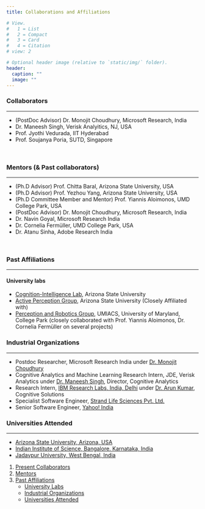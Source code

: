 ```yaml
---
title: Collaborations and Affiliations

# View.
#   1 = List
#   2 = Compact
#   3 = Card
#   4 = Citation
# view: 2

# Optional header image (relative to `static/img/` folder).
header:
  caption: ""
  image: ""
---
```

<!-- +++
# An example of using the custom widget to create your own homepage section.
# To create more sections, duplicate this file and edit the values below as desired.

date = "2016-04-20T00:00:00"
draft = false

title = "Teaching and Mentoring"
subtitle = ""
widget = "custom"

# Order that this section will appear in.
weight = 100

+++ -->

<main>

<div>
<section id="presentcollab">
<h3> Collaborators </h3>
<hr style="float: center">
<ul class="fa-ul">
<li><i class="fa-li fas fa-star fa-xs" style="color:black;"></i> (PostDoc Advisor) Dr. Monojit Choudhury, Microsoft Research, India </li>
<li><i class="fa-li fas fa-star fa-xs" style="color:black;"></i> Dr. Maneesh Singh, Verisk Analyitics, NJ, USA </li>
<li><i class="fa-li fas fa-star fa-xs" style="color:black;"></i> Prof. Jyothi Vedurada, IIT Hyderabad </li>
<li><i class="fa-li fas fa-star fa-xs" style="color:black;"></i> Prof. Soujanya Poria, SUTD, Singapore </li>
</ul>
<br/>
</section>

<section id="collaborators">
<h3> Mentors (& Past collaborators) </h3>
<hr style="float: center">
<ul class="fa-ul">
<li><i class="fa-li fas fa-star fa-xs" style="color:black;"></i> (Ph.D Advisor) Prof. Chitta Baral, Arizona State University, USA </li>
<li><i class="fa-li fas fa-star fa-xs" style="color:black;"></i> (Ph.D Advisor) Prof. Yezhou Yang, Arizona State University, USA </li>
<li><i class="fa-li fas fa-star fa-xs" style="color:black;"></i> (Ph.D Committee Member and Mentor) Prof. Yiannis Aloimonos, UMD College Park, USA </li>
<li><i class="fa-li fas fa-star fa-xs" style="color:black;"></i> (PostDoc Advisor) Dr. Monojit Choudhury, Microsoft Research, India </li>
<li><i class="fa-li fas fa-star fa-xs" style="color:black;"></i> Dr. Navin Goyal, Microsoft Research India </li>
<li><i class="fa-li fas fa-star fa-xs" style="color:black;"></i> Dr. Cornelia Fermüller, UMD College Park, USA </li>
<li><i class="fa-li fas fa-star fa-xs" style="color:black;"></i> Dr. Atanu Sinha, Adobe Research India </li>
</ul>
<br/>
</section>

<section id="affiliations">
<h3>Past Affiliations</h3>
<hr style="float: center">
<section id="labs">
<h4>University labs</h4>

<div>
<ul class="fa-ul">
<li>
<i class="fa-li fas fa-star fa-xs" style="color:black;"></i> <a href=https://cogintlab-asu.github.io>Cognition-Intelligence Lab</a>, Arizona State University 
</li>
<li>
<i class="fa-li fas fa-star fa-xs" style="color:black;"></i> <a href=http://yezhouyang.engineering.asu.edu/research-group/>Active Perception Group</a>, Arizona State University (Closely Affiliated with)
</li>
<li>
<i class="fa-li fas fa-star fa-xs" style="color:black;"></i> <a href=http://prg.cs.umd.edu/>Perception and Robotics Group</a>, UMIACS, University of Maryland, College Park (closely collaborated with Prof. Yiannis Aloimonos, Dr. Cornelia Fermüller on several projects)
</li>
</ul>
</div>
</section>

<section id="industry">
<h3>Industrial Organizations</h3>
<hr style="float: center">

<div>
<ul class="fa-ul">
<li>
<i class="fa-li fas fa-briefcase fa-xs" style="color:black;"></i> Postdoc Researcher, Microsoft Research India
under <a href=https://www.microsoft.com/en-us/research/people/monojitc/>Dr. Monojit Choudhury</a>
</li>
<li>
<i class="fa-li fas fa-briefcase fa-xs" style="color:black;"></i> Cognitive Analytics and Machine Learning Research Intern, JDE, Verisk Analytics
under <a href=https://www.linkedin.com/in/maneesh-singh-phd-3523ab9/>Dr. Maneesh Singh</a>, Director, Cognitive Analytics
</li>
<li>
<i class="fa-li fas fa-briefcase fa-xs" style="color:black;"></i> Research Intern, <a href=http://www.research.ibm.com/labs/india/>IBM Research Labs, India, Delhi</a>
under <a href=http://researcher.watson.ibm.com/researcher/view.php?person=in-kkarun>Dr. Arun Kumar</a>, Cognitive Solutions
</li>
<li>
<i class="fa-li fas fa-briefcase fa-xs" style="color:black;"></i> Specialist Software Engineer, <a href=http://www.strandls.com/us/>Strand Life Sciences Pvt. Ltd.</a>
</li>
<li>
<i class="fa-li fas fa-briefcase fa-xs" style="color:black;"></i> Senior Software Engineer, <a href=https://in.yahoo.com/>Yahoo! India<a>
</li>
</ul>
</div>
</section>

<section id="universities">
<h3>Universities Attended</h3>
<hr style="float: center">

<div>
<ul class="fa-ul">
<li>
<i class="fa-li fas fa-graduation-cap fa-xs" style="color:black;"></i> <a href=http://cidse.engineering.asu.edu/>Arizona State University, Arizona, USA</a>
<ul>
<!-- <li>ASU Computer Science Ranking rises. Read <a href=https://engineering.asu.edu/factbook/rankings/>here</a> and <a href=https://asunow.asu.edu/content/asu-computer-science-program-sees-rise-reputation>here</a>.
</li> -->
</ul>
</li>
<li>
<i class="fa-li fas fa-graduation-cap fa-xs" style="color:black;"></i> <a href=http://www.csa.iisc.ernet.in/>Indian Institute of Science, Bangalore. Karnataka, India</a>
<ul>
<!-- <li>
IISc Bangalore Makes Indian Debut in top 100 World university (THE ranking). Read <a href=http://indianexpress.com/article/india/india-news-india/iisc-makes-indian-debut-in-top-100-world-university-ranking/>Here</a>.
</li> -->
</ul>
</li>
<li>
<i class="fa-li fas fa-graduation-cap fa-xs" style="color:black;"></i> <a href=http://www.jaduniv.edu.in/htdocs/view_department.php?deptid=59>Jadavpur University, West Bengal, India</a>
</li>
</ul>
</div>
</section>
</section>
</div>
<nav class="section-nav">
    <ol>
      <li><a href="#presentcollab">Present Collaborators</a></li>
      <li><a href="#collaborators">Mentors</a></li>
      <li><a href="#affiliations">Past Affiliations</a>
      <ul>
          <li class=""><a href="#labs">University Labs</a></li>
          <li class=""><a href="#industry">Industrial Organizations</a></li>
         <li class=""><a href="#universities">Universities Attended</a></li>
      </ul>
      </li>
    </ol>
</nav>
</main>


<!-- {{< figure src="/img/affiliations.png" title="" width="80%">}} -->
